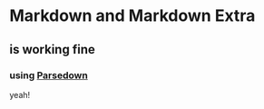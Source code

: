 # Markdown and Markdown Extra
## is working fine
### using [Parsedown](http://www.parsedown.org)

yeah!